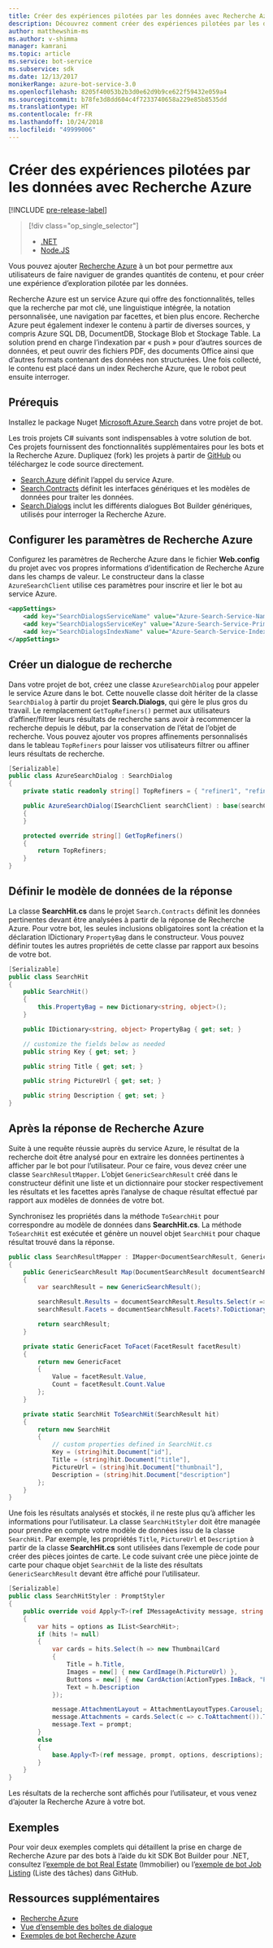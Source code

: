 ```yaml
---
title: Créer des expériences pilotées par les données avec Recherche Azure | Microsoft Docs
description: Découvrez comment créer des expériences pilotées par les données avec Recherche Azure, et permettre aux utilisateurs de faire naviguer de grandes quantités de contenu dans un bot au moyen du kit SDK Bot Builder pour .NET et de Recherche Azure.
author: matthewshim-ms
ms.author: v-shimma
manager: kamrani
ms.topic: article
ms.service: bot-service
ms.subservice: sdk
ms.date: 12/13/2017
monikerRange: azure-bot-service-3.0
ms.openlocfilehash: 8205f40053b2b3d0e62d9b9ce622f59432e059a4
ms.sourcegitcommit: b78fe3d8dd604c4f7233740658a229e85b8535dd
ms.translationtype: HT
ms.contentlocale: fr-FR
ms.lasthandoff: 10/24/2018
ms.locfileid: "49999006"
---
```

# <a name="create-data-driven-experiences-with-azure-search"></a>Créer des expériences pilotées par les données avec Recherche Azure 

[!INCLUDE [pre-release-label](../includes/pre-release-label-v3.md)]

> [!div class="op_single_selector"]
> - [.NET](../dotnet/bot-builder-dotnet-search-azure.md)
> - [Node.JS](../nodejs/bot-builder-nodejs-search-azure.md)

Vous pouvez ajouter [Recherche Azure](https://azure.microsoft.com/en-us/services/search/) à un bot pour permettre aux utilisateurs de faire naviguer de grandes quantités de contenu, et pour créer une expérience d’exploration pilotée par les données.

Recherche Azure est un service Azure qui offre des fonctionnalités, telles que la recherche par mot clé, une linguistique intégrée, la notation personnalisée, une navigation par facettes, et bien plus encore. Recherche Azure peut également indexer le contenu à partir de diverses sources, y compris Azure SQL DB, DocumentDB, Stockage Blob et Stockage Table. La solution prend en charge l’indexation par « push » pour d’autres sources de données, et peut ouvrir des fichiers PDF, des documents Office ainsi que d’autres formats contenant des données non structurées. Une fois collecté, le contenu est placé dans un index Recherche Azure, que le robot peut ensuite interroger.


## <a name="prerequisites"></a>Prérequis

Installez le package Nuget [Microsoft.Azure.Search](https://www.nuget.org/packages/Microsoft.Azure.Search/4.0.0-preview) dans votre projet de bot. 

Les trois projets C# suivants sont indispensables à votre solution de bot. Ces projets fournissent des fonctionnalités supplémentaires pour les bots et la Recherche Azure. Dupliquez (fork) les projets à partir de [GitHub](https://github.com/Microsoft/botBuilder-Samples/tree/master/CSharp/demo-Search) ou téléchargez le code source directement.

* [Search.Azure](https://github.com/Microsoft/botBuilder-Samples/tree/master/CSharp/demo-Search/Search.Azure) définit l’appel du service Azure. 
* [Search.Contracts](https://github.com/Microsoft/botBuilder-Samples/tree/master/CSharp/demo-Search/Search.Contracts) définit les interfaces génériques et les modèles de données pour traiter les données.
* [Search.Dialogs](https://github.com/Microsoft/botBuilder-Samples/tree/master/CSharp/demo-Search/Search.Dialogs) inclut les différents dialogues Bot Builder génériques, utilisés pour interroger la Recherche Azure.

## <a name="configure-azure-search-settings"></a>Configurer les paramètres de Recherche Azure 

Configurez les paramètres de Recherche Azure dans le fichier **Web.config** du projet avec vos propres informations d’identification de Recherche Azure dans les champs de valeur. Le constructeur dans la classe `AzureSearchClient` utilise ces paramètres pour inscrire et lier le bot au service Azure.

```xml
<appSettings>
    <add key="SearchDialogsServiceName" value="Azure-Search-Service-Name" /> <!-- replace value field with Azure Service Name --> 
    <add key="SearchDialogsServiceKey" value="Azure-Search-Service-Primary-Key" /> <!-- replace value field with Azure Service Key --> 
    <add key="SearchDialogsIndexName" value="Azure-Search-Service-Index" /> <!-- replace value field with your Azure Search Index --> 
</appSettings>
```

## <a name="create-a-search-dialog"></a>Créer un dialogue de recherche

Dans votre projet de bot, créez une classe `AzureSearchDialog` pour appeler le service Azure dans le bot. Cette nouvelle classe doit hériter de la classe `SearchDialog` à partir du projet **Search.Dialogs**, qui gère le plus gros du travail. Le remplacement `GetTopRefiners()` permet aux utilisateurs d’affiner/filtrer leurs résultats de recherche sans avoir à recommencer la recherche depuis le début, par la conservation de l’état de l’objet de recherche. Vous pouvez ajouter vos propres affinements personnalisés dans le tableau `TopRefiners` pour laisser vos utilisateurs filtrer ou affiner leurs résultats de recherche. 

```cs
[Serializable]
public class AzureSearchDialog : SearchDialog
{
    private static readonly string[] TopRefiners = { "refiner1", "refiner2", "refiner3" }; // define your own custom refiners 

    public AzureSearchDialog(ISearchClient searchClient) : base(searchClient, multipleSelection: true)
    {
    }

    protected override string[] GetTopRefiners()
    {
        return TopRefiners;
    }
}
```

## <a name="define-the-response-data-model"></a>Définir le modèle de données de la réponse

La classe **SearchHit.cs** dans le projet `Search.Contracts` définit les données pertinentes devant être analysées à partir de la réponse de Recherche Azure. Pour votre bot, les seules inclusions obligatoires sont la création et la déclaration IDictionary `PropertyBag` dans le constructeur. Vous pouvez définir toutes les autres propriétés de cette classe par rapport aux besoins de votre bot. 

```cs
[Serializable]
public class SearchHit
{
    public SearchHit()
    {
        this.PropertyBag = new Dictionary<string, object>();
    }

    public IDictionary<string, object> PropertyBag { get; set; }

    // customize the fields below as needed 
    public string Key { get; set; }

    public string Title { get; set; }

    public string PictureUrl { get; set; }

    public string Description { get; set; }
}
```

## <a name="after-azure-search-responds"></a>Après la réponse de Recherche Azure 

Suite à une requête réussie auprès du service Azure, le résultat de la recherche doit être analysé pour en extraire les données pertinentes à afficher par le bot pour l’utilisateur. Pour ce faire, vous devez créer une classe `SearchResultMapper`. L’objet `GenericSearchResult` créé dans le constructeur définit une liste et un dictionnaire pour stocker respectivement les résultats et les facettes après l’analyse de chaque résultat effectué par rapport aux modèles de données de votre bot. 

Synchronisez les propriétés dans la méthode `ToSearchHit` pour correspondre au modèle de données dans **SearchHit.cs**. La méthode `ToSearchHit` est exécutée et génère un nouvel objet `SearchHit` pour chaque résultat trouvé dans la réponse.  

```cs
public class SearchResultMapper : IMapper<DocumentSearchResult, GenericSearchResult>
{
    public GenericSearchResult Map(DocumentSearchResult documentSearchResult)
    {
        var searchResult = new GenericSearchResult();

        searchResult.Results = documentSearchResult.Results.Select(r => ToSearchHit(r)).ToList();
        searchResult.Facets = documentSearchResult.Facets?.ToDictionary(kv => kv.Key, kv => kv.Value.Select(f => ToFacet(f)));

        return searchResult;
    }

    private static GenericFacet ToFacet(FacetResult facetResult)
    {
        return new GenericFacet
        {
            Value = facetResult.Value,
            Count = facetResult.Count.Value
        };
    }

    private static SearchHit ToSearchHit(SearchResult hit)
    {
        return new SearchHit
        {
            // custom properties defined in SearchHit.cs 
            Key = (string)hit.Document["id"],
            Title = (string)hit.Document["title"],
            PictureUrl = (string)hit.Document["thumbnail"],
            Description = (string)hit.Document["description"]
        };
    }
}
```
Une fois les résultats analysés et stockés, il ne reste plus qu’à afficher les informations pour l’utilisateur. La classe `SearchHitStyler` doit être managée pour prendre en compte votre modèle de données issu de la classe `SearchHit`. Par exemple, les propriétés `Title`, `PictureUrl` et `Description` à partir de la classe **SearchHit.cs** sont utilisées dans l’exemple de code pour créer des pièces jointes de carte. Le code suivant crée une pièce jointe de carte pour chaque objet `SearchHit` de la liste des résultats `GenericSearchResult` devant être affiché pour l’utilisateur.   

```cs
[Serializable]
public class SearchHitStyler : PromptStyler
{
    public override void Apply<T>(ref IMessageActivity message, string prompt, IReadOnlyList<T> options, IReadOnlyList<string> descriptions = null)
    {
        var hits = options as IList<SearchHit>;
        if (hits != null)
        {
            var cards = hits.Select(h => new ThumbnailCard
            {
                Title = h.Title,
                Images = new[] { new CardImage(h.PictureUrl) },
                Buttons = new[] { new CardAction(ActionTypes.ImBack, "Pick this one", value: h.Key) },
                Text = h.Description
            });

            message.AttachmentLayout = AttachmentLayoutTypes.Carousel;
            message.Attachments = cards.Select(c => c.ToAttachment()).ToList();
            message.Text = prompt;
        }
        else
        {
            base.Apply<T>(ref message, prompt, options, descriptions);
        }
    }
}
```
Les résultats de la recherche sont affichés pour l’utilisateur, et vous venez d’ajouter la Recherche Azure à votre bot.

## <a name="samples"></a>Exemples

Pour voir deux exemples complets qui détaillent la prise en charge de Recherche Azure par des bots à l’aide du kit SDK Bot Builder pour .NET, consultez l’[exemple de bot Real Estate](https://github.com/Microsoft/BotBuilder-Samples/tree/master/CSharp/demo-Search/RealEstateBot) (Immobilier) ou l’[exemple de bot Job Listing](https://github.com/Microsoft/BotBuilder-Samples/tree/master/CSharp/demo-Search/JobListingBot) (Liste des tâches) dans GitHub. 

## <a name="additional-resources"></a>Ressources supplémentaires
* [Recherche Azure][search]
* [Vue d’ensemble des boîtes de dialogue](bot-builder-dotnet-dialogs.md)
* [Exemples de bot Recherche Azure](https://github.com/Microsoft/botBuilder-Samples/tree/master/CSharp/demo-Search)

[search]: /azure/search/search-what-is-azure-search
